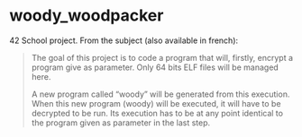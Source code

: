 # woody_woodpacker
42 School project. From the subject (also available in french):

> The goal of this project is to code a program that will, firstly, encrypt a program give as parameter. Only 64 bits ELF files will be managed here.
>
> A new program called “woody” will be generated from this execution.  When this new program (woody) will be executed, it will have to be decrypted to be run. Its execution has to be at any point identical to the program given as parameter in the last step.
